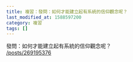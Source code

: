 ```yaml
---
title: 複習：發問：如何才能建立起有系統的信仰觀念呢？
last_modified_at: 1588597200
category: 複習
tags: []
---
```


<p>發問：如何才能建立起有系統的信仰觀念呢？<br>
<a href="/posts/269195376" target="_blank">/posts/269195376</a></p>

<p>&nbsp;</p>

